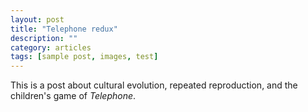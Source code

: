 ```yaml
---
layout: post
title: "Telephone redux"
description: ""
category: articles
tags: [sample post, images, test]
---
```


This is a post about cultural evolution, repeated reproduction, and the children's game of *Telephone*.

